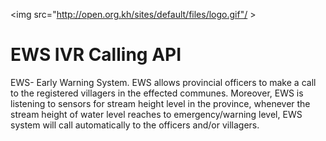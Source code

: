 <img src="http://open.org.kh/sites/default/files/logo.gif"/ >
# EWS IVR Calling API

EWS- Early Warning System. EWS allows provincial officers to make a call to the registered villagers in the effected communes. Moreover, EWS is listening to sensors for stream height level in the province, whenever the stream height of water level reaches to emergency/warning level, EWS system will call automatically to the officers and/or villagers.

